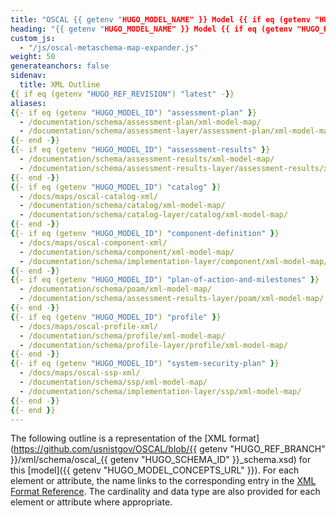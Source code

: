 ```yaml
---
title: "OSCAL {{ getenv "HUGO_MODEL_NAME" }} Model {{ if eq (getenv "HUGO_REF_VERSION") "develop" }}Development Snapshot{{ else }}v{{ getenv "HUGO_REF_VERSION" }}{{ end }} XML Format Outline"
heading: "{{ getenv "HUGO_MODEL_NAME" }} Model {{ if eq (getenv "HUGO_REF_VERSION") "develop" }}Development Snapshot{{ else }}v{{ getenv "HUGO_REF_VERSION" }}{{ end }} XML Format Outline"
custom_js:
  - "/js/oscal-metaschema-map-expander.js"
weight: 50
generateanchors: false
sidenav:
  title: XML Outline
{{ if eq (getenv "HUGO_REF_REVISION") "latest" -}}
aliases:
{{- if eq (getenv "HUGO_MODEL_ID") "assessment-plan" }}
  - /documentation/schema/assessment-plan/xml-model-map/
  - /documentation/schema/assessment-layer/assessment-plan/xml-model-map/
{{- end -}}
{{- if eq (getenv "HUGO_MODEL_ID") "assessment-results" }}
  - /documentation/schema/assessment-results/xml-model-map/
  - /documentation/schema/assessment-results-layer/assessment-results/xml-model-map/
{{- end -}}
{{- if eq (getenv "HUGO_MODEL_ID") "catalog" }}
  - /docs/maps/oscal-catalog-xml/
  - /documentation/schema/catalog/xml-model-map/
  - /documentation/schema/catalog-layer/catalog/xml-model-map/
{{- end -}}
{{- if eq (getenv "HUGO_MODEL_ID") "component-definition" }}
  - /docs/maps/oscal-component-xml/
  - /documentation/schema/component/xml-model-map/
  - /documentation/schema/implementation-layer/component/xml-model-map/
{{- end -}}
{{- if eq (getenv "HUGO_MODEL_ID") "plan-of-action-and-milestones" }}
  - /documentation/schema/poam/xml-model-map/
  - /documentation/schema/assessment-results-layer/poam/xml-model-map/
{{- end -}}
{{- if eq (getenv "HUGO_MODEL_ID") "profile" }}
  - /docs/maps/oscal-profile-xml/
  - /documentation/schema/profile/xml-model-map/
  - /documentation/schema/profile-layer/profile/xml-model-map/
{{- end -}}
{{- if eq (getenv "HUGO_MODEL_ID") "system-security-plan" }}
  - /docs/maps/oscal-ssp-xml/
  - /documentation/schema/ssp/xml-model-map/
  - /documentation/schema/implementation-layer/ssp/xml-model-map/
{{- end -}}
{{- end }}
---
```


The following outline is a representation of the [XML format](https://github.com/usnistgov/OSCAL/blob/{{ getenv "HUGO_REF_BRANCH" }}/xml/schema/oscal_{{ getenv "HUGO_SCHEMA_ID" }}_schema.xsd) for this [model]({{ getenv "HUGO_MODEL_CONCEPTS_URL" }}). For each element or attribute, the name links to the corresponding entry in the [XML Format Reference](../xml-reference/). The cardinality and data type are also provided for each element or attribute where appropriate.

<!-- DO NOT REMOVE. Generated text below -->